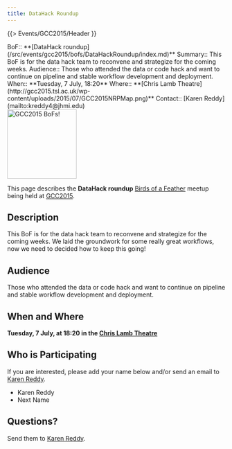 ```yaml
---
title: DataHack Roundup
---
```

{{> Events/GCC2015/Header }}




<div class='dictbox'>
 BoF:: **[DataHack roundup](/src/events/gcc2015/bofs/DataHackRoundup/index.md)**
 Summary:: This BoF is for the data hack team to reconvene and strategize for the coming weeks.
 Audience:: Those who attended the data or code hack and want to continue on pipeline and stable workflow development and deployment.  
 When:: **Tuesday, 7 July, 18:20**
 Where:: **[Chris Lamb Theatre](http://gcc2015.tsl.ac.uk/wp-content/uploads/2015/07/GCC2015NRPMap.png)**
 Contact:: [Karen Reddy](mailto:kreddy4@jhmi.edu)
</div>

<div class='left'><a href='/src/events/gcc2015/bofs/index.md'><img src="/src/images/logos/GCC2015BoFs300.png" alt="GCC2015 BoFs!" width="160" /></a></div>

This page describes the **DataHack roundup** [Birds of a Feather](/src/events/gcc2015/bofs/index.md) meetup being held at [GCC2015](http://gcc2015.tsl.ac.uk/).

## Description

This BoF is for the data hack team to reconvene and strategize for the coming weeks. We laid the groundwork for some really great workflows, now we need to decided how to keep this going!

## Audience

 Those who attended the data or code hack and want to continue on pipeline and stable workflow development and deployment.  

## When and Where

**Tuesday, 7 July, at 18:20 in the [Chris Lamb Theatre](http://gcc2015.tsl.ac.uk/wp-content/uploads/2015/07/GCC2015NRPMap.png)**

## Who is Participating

If you are interested, please add your name below and/or send an email to [Karen Reddy](mailto:kreddy4@jhmi.edu).

* Karen Reddy
* Next Name

## Questions?

Send them to [Karen Reddy](mailto:kreddy4@jhmi.edu).
